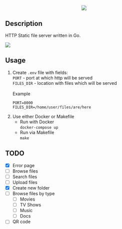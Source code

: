 <h1 align="center">
<img src="https://i.imgur.com/VJiJiMO.png">
</h1>

## Description
HTTP Static file server written in Go.

<img src="https://i.imgur.com/5CHrSnq.png">

## Usage
1. Create `.env` file with fields:<br>
    `PORT` - port at which http will be served<br>
    `FILES_DIR` - location with files which will be served<br><br>
    Example
    ```
    PORT=8000
    FILES_DIR=/home/user/files/are/here
    ```
2. Use either Docker or Makefile
    * Run with Docker<br>
        `docker-compose up`
    * Run via Makefile<br>
        `make`

## TODO
- [x] Error page
- [ ] Browse files
- [ ] Search files
- [ ] Upload files
- [x] Create new folder
- [ ] Browse files by type
	* [ ] Movies
	* [ ] TV Shows
	* [ ] Music
	* [ ] Docs
- [ ] QR code
